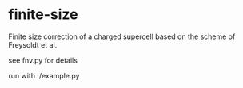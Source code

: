 finite-size
===========

Finite size correction of a charged supercell based on the scheme of Freysoldt et al.

see fnv.py for details

run with ./example.py
